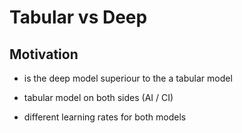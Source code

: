 # Tabular vs Deep

## Motivation

* is the deep model superiour to the a tabular model

* tabular model on both sides (AI / CI)
* different learning rates for both models